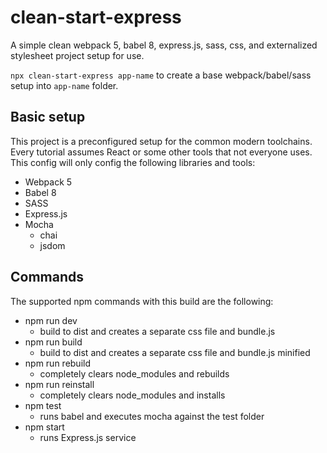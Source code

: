 # clean-start-express
A simple clean webpack 5, babel 8, express.js, sass, css, and externalized stylesheet project setup for use.

`npx clean-start-express app-name` to create a base webpack/babel/sass setup into `app-name` folder.


## Basic setup
This project is a preconfigured setup for the common modern toolchains.  Every tutorial assumes React or some other tools that not everyone uses.  This config will only config the following libraries and tools:

* Webpack 5 
* Babel 8
* SASS
* Express.js
* Mocha
  - chai
  - jsdom

## Commands
The supported npm commands with this build are the following:

* npm run dev
  - build to dist and creates a separate css file and bundle.js
* npm run build
  - build to dist and creates a separate css file and bundle.js minified
* npm run rebuild
  - completely clears node_modules and rebuilds
* npm run reinstall
  - completely clears node_modules and installs
* npm test
  - runs babel and executes mocha against the test folder
* npm start
  - runs Express.js service

